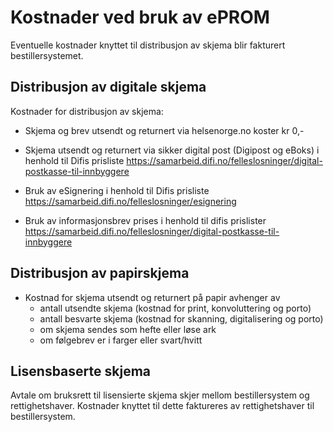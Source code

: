 # Kostnader ved bruk av ePROM

Eventuelle kostnader knyttet til distribusjon av skjema blir fakturert bestillersystemet.

## Distribusjon av digitale skjema

Kostnader for distribusjon av skjema:

- Skjema og brev utsendt og returnert via helsenorge.no koster kr 0,-

- Skjema utsendt og returnert via sikker digital post (Digipost og eBoks) i henhold til Difis prisliste https://samarbeid.difi.no/felleslosninger/digital-postkasse-til-innbyggere

- Bruk av eSignering i henhold til Difis prisliste https://samarbeid.difi.no/felleslosninger/esignering

- Bruk av informasjonsbrev prises i henhold til difis prislister https://samarbeid.difi.no/felleslosninger/digital-postkasse-til-innbyggere

## Distribusjon av papirskjema

- Kostnad for skjema utsendt og returnert på papir avhenger av 
  - antall utsendte skjema (kostnad for print, konvoluttering og porto)
  - antall besvarte skjema (kostnad for skanning, digitalisering og porto)
  - om skjema sendes som hefte eller løse ark
  - om følgebrev er i farger eller svart/hvitt

## Lisensbaserte skjema 

Avtale om bruksrett til lisensierte skjema skjer mellom bestillersystem og rettighetshaver. Kostnader knyttet til dette faktureres av rettighetshaver til bestillersystem.
